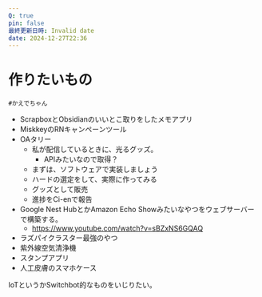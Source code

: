 ```yaml
---
Q: true
pin: false
最終更新日時: Invalid date
date: 2024-12-27T22:36
---
```

# 作りたいもの

`#かえでちゃん`

- ScrapboxとObsidianのいいとこ取りをしたメモアプリ
- MiskkeyのRNキャンペーンツール
- OAタリー
    - 私が配信しているときに、光るグッズ。
        - APIみたいなので取得？
    - まずは、ソフトウェアで実装しましょう
    - ハードの選定をして、実際に作ってみる
    - グッズとして販売
    - 進捗をCi-enで報告
- Google Nest HubとかAmazon Echo Showみたいなやつをウェブサーバーで構築する。
    - https://www.youtube.com/watch?v=sBZxNS6GQAQ
- ラズパイクラスター最強のやつ
- 紫外線空気清浄機
- スタンプアプリ
- 人工皮膚のスマホケース

IoTというかSwitchbot的なものをいじりたい。